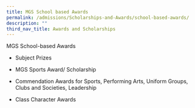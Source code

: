```yaml
---
title: MGS School based Awards
permalink: /admissions/Scholarships-and-Awards/school-based-awards/
description: ""
third_nav_title: Awards and Scholarships
---
```


MGS School-based Awards

*   Subject Prizes 
    
*   MGS Sports Award/ Scholarship
    
*   Commendation Awards for Sports, Performing Arts, Uniform Groups, Clubs and Societies, Leadership
    
*   Class Character Awards
